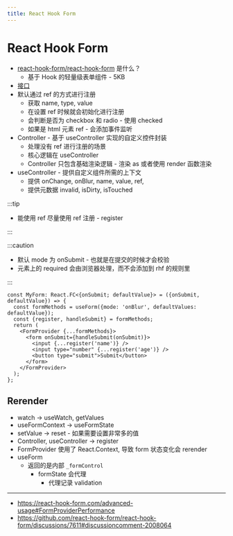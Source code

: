 ```yaml
---
title: React Hook Form
---
```


# React Hook Form

- [react-hook-form/react-hook-form](https://github.com/react-hook-form/react-hook-form) 是什么？
  - 基于 Hook 的轻量级表单组件 - 5KB
- [接口](https://react-hook-form.com/zh/api/)
- 默认通过 ref 的方式进行注册
  - 获取 name, type, value
  - 在设置 ref 时候就会初始化进行注册
  - 会判断是否为 checkbox 和 radio - 使用 checked
  - 如果是 html 元素 ref - 会添加事件监听
- Controller - 基于 useController 实现的自定义控件封装
  - 处理没有 ref 进行注册的场景
  - 核心逻辑在 useController
  - Controller 只包含基础渲染逻辑 - 渲染 as 或者使用 render 函数渲染
- useController - 提供自定义组件所需的上下文
  - 提供 onChange, onBlur, name, value, ref,
  - 提供元数据 invalid, isDirty, isTouched

:::tip

- 能使用 ref 尽量使用 ref 注册 - register

:::

:::caution

- 默认 mode 为 onSubmit - 也就是在提交的时候才会校验
- 元素上的 required 会由浏览器处理，而不会添加到 rhf 的规则里

:::

```tsx
const MyForm: React.FC<{onSubmit; defaultValue}> = ({onSubmit, defaultValue}) => {
  const formMethods = useForm({mode: 'onBlur', defaultValues: defaultValue});
  const {register, handleSubmit} = formMethods;
  return (
    <FormProvider {...formMethods}>
      <form onSubmit={handleSubmit(onSubmit)}>
        <input {...register('name')} />
        <input type="number" {...register('age')} />
        <button type="submit">Submit</button>
      </form>
    </FormProvider>
  );
};
```

## Rerender

- watch -> useWatch, getValues
- useFormContext -> useFormState
- setValue -> reset - 如果需要设置非常多的值
- Controller, useController -> register
- FormProvider 使用了 React.Context, 导致 form 状态变化会 rerender
- useForm
  - 返回的是内部 `_formControl`
    - formState 会代理
      - 代理记录 validation

---

- https://react-hook-form.com/advanced-usage#FormProviderPerformance
- https://github.com/react-hook-form/react-hook-form/discussions/7611#discussioncomment-2008064
